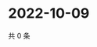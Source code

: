 # 2022-10-09

共 0 条

<!-- BEGIN WEIBO -->
<!-- 最后更新时间 Sun Oct 09 2022 04:20:05 GMT+0800 (China Standard Time) -->

<!-- END WEIBO -->
